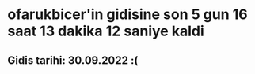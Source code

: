 # ofarukbicer'in gidisine son 5 gun 16 saat 13 dakika 12 saniye kaldi

## Gidis tarihi: 30.09.2022 :(
